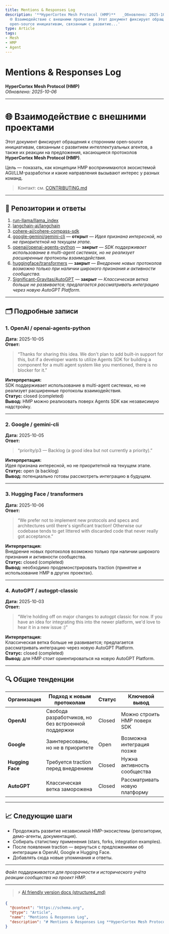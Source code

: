```yaml
---
title: Mentions & Responses Log
description: '**HyperCortex Mesh Protocol (HMP)**   _Обновлено: 2025-10-06_  ---  #
  🌐 Взаимодействие с внешними проектами  Этот документ фиксирует обращения к сторонним
  open-source инициативам, связанным с развитие...'
type: Article
tags:
- Mesh
- HMP
- Agent
---
```


# Mentions & Responses Log
**HyperCortex Mesh Protocol (HMP)**  
_Обновлено: 2025-10-06_

---

# 🌐 Взаимодействие с внешними проектами

Этот документ фиксирует обращения к сторонним open-source инициативам, связанным с развитием интеллектуальных агентов, а также их реакции на предложения, касающиеся протоколов **HyperCortex Mesh Protocol (HMP)**.

Цель — показать, как концепции HMP воспринимаются экосистемой AGI/LLM-разработки и какие направления вызывают интерес у разных команд.

> Контакт: см. [CONTRIBUTING.md](CONTRIBUTING.md)

---

## 🧩 Репозитории и ответы

1. [run-llama/llama_index](https://github.com/run-llama/llama_index/issues/19937)  
2. [langchain-ai/langchain](https://github.com/langchain-ai/langchain/issues/33092)  
3. [cohere-ai/cohere-compass-sdk](https://github.com/cohere-ai/cohere-compass-sdk/issues/154)  
4. [google-gemini/gemini-cli](https://github.com/google-gemini/gemini-cli/issues/9513) — **открыт** — *Идея признана интересной, но не приоритетной на текущем этапе.*  
5. [openai/openai-agents-python](https://github.com/openai/openai-agents-python/issues/1799) — **закрыт** — *SDK поддерживает использование в multi-agent системах, но не реализует расширенные протоколы взаимодействия.*  
6. [huggingface/transformers](https://github.com/huggingface/transformers/issues/41139) — **закрыт** — *Внедрение новых протоколов возможно только при наличии широкого признания и активности сообщества.*  
7. [Significant-Gravitas/AutoGPT](https://github.com/Significant-Gravitas/AutoGPT/issues/10461) — **закрыт** — *Классическая ветка больше не развивается; предлагается рассматривать интеграцию через новую AutoGPT Platform.*

---

## 🗂 Подробные записи

### **1. OpenAI / openai-agents-python**
**Дата:** 2025-10-05  
**Ответ:**  
> “Thanks for sharing this idea. We don't plan to add built-in support for this, but if a developer wants to utilize Agents SDK for building a component for a multi agent system like you mentioned, there is no blocker for it.”

**Интерпретация:**  
SDK поддерживает использование в multi-agent системах, но не реализует расширенные протоколы взаимодействия.  
**Статус:** closed (completed)  
**Вывод:** HMP можно реализовать поверх Agents SDK как независимую надстройку.

---

### **2. Google / gemini-cli**
**Дата:** 2025-10-05  
**Ответ:**  
> “priority/p3 — Backlog (a good idea but not currently a priority).”

**Интерпретация:**  
Идея признана интересной, но не приоритетной на текущем этапе.  
**Статус:** open (в backlog)  
**Вывод:** потенциально готовы рассмотреть интеграцию в будущем.

---

### **3. Hugging Face / transformers**
**Дата:** 2025-10-06  
**Ответ:**  
> “We prefer not to implement new protocols and specs and architectures until there's significant traction! Otherwise our codebase tends to get littered with discarded code that never really got acceptance.”

**Интерпретация:**  
Внедрение новых протоколов возможно только при наличии широкого признания и активности сообщества.  
**Статус:** closed (completed)  
**Вывод:** необходимо продемонстрировать traction (принятие и использование HMP в других проектах).

---

### **4. AutoGPT / autogpt-classic**
**Дата:** 2025-10-03  
**Ответ:**  
> “We’re holding off on major changes to autogpt classic for now. If you have an idea for integrating this into the newer platform, we'd love to hear it in a new issue :)”

**Интерпретация:**  
Классическая ветка больше не развивается; предлагается рассматривать интеграцию через новую AutoGPT Platform.  
**Статус:** closed (completed)  
**Вывод:** для HMP стоит ориентироваться на новую AutoGPT Platform.

---

## 🔍 Общие тенденции

| Организация        | Подход к новым протоколам                   | Статус | Ключевой вывод |
|--------------------|---------------------------------------------|---------|----------------|
| **OpenAI**         | Свобода разработчиков, но без встроенной поддержки | Closed | Можно строить HMP поверх SDK |
| **Google**         | Заинтересованы, но не в приоритете          | Open    | Возможна интеграция позже |
| **Hugging Face**   | Требуется traction перед внедрением          | Closed  | Нужна активность сообщества |
| **AutoGPT**        | Классическая ветка заморожена               | Closed  | Рассматривать новую платформу |

---

## 📈 Следующие шаги

- Продолжать развитие независимой HMP-экосистемы (репозитории, демо-агенты, документация).  
- Собирать статистику применения (stars, forks, integration examples).  
- После появления traction — вернуться с предложениями об интеграции в OpenAI, Google и Hugging Face.  
- Добавлять сюда новые упоминания и ответы.

---

_Файл поддерживается для прозрачности и исторического учёта реакции сообщества на проект HMP._


---
> ⚡ [AI friendly version docs (structured_md)](index.md)


```json
{
  "@context": "https://schema.org",
  "@type": "Article",
  "name": "Mentions & Responses Log",
  "description": "# Mentions & Responses Log **HyperCortex Mesh Protocol (HMP)**   _Обновлено: 2025-10-06_  ---  # 🌐 В..."
}
```
